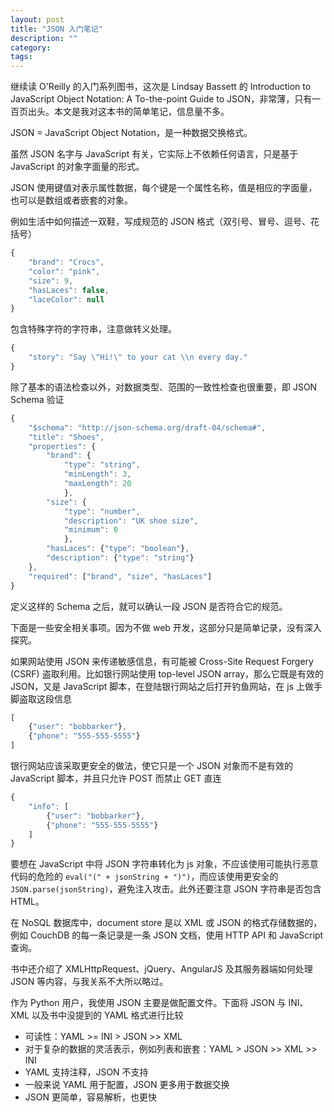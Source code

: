```yaml
---
layout: post
title: "JSON 入门笔记"
description: ""
category:
tags:
---
```


继续读 O'Reilly 的入门系列图书，这次是 Lindsay Bassett 的 Introduction to JavaScript Object Notation: A To-the-point Guide to JSON，非常薄，只有一百页出头。本文是我对这本书的简单笔记，信息量不多。

JSON = JavaScript Object Notation，是一种数据交换格式。

虽然 JSON 名字与 JavaScript 有关，它实际上不依赖任何语言，只是基于 JavaScript 的对象字面量的形式。

JSON 使用键值对表示属性数据，每个键是一个属性名称，值是相应的字面量，也可以是数组或者嵌套的对象。

例如生活中如何描述一双鞋，写成规范的 JSON 格式（双引号、冒号、逗号、花括号）
```JavaScript
{
    "brand": "Crocs",
    "color": "pink",
    "size": 9,
    "hasLaces": false,
    "laceColor": null
}
```

包含特殊字符的字符串，注意做转义处理。
```JavaScript
{
    "story": "Say \"Hi!\" to your cat \\n every day."
}
```

除了基本的语法检查以外，对数据类型、范围的一致性检查也很重要，即 JSON Schema 验证
```JavaScript
{
    "$schema": "http://json-schema.org/draft-04/schema#",
    "title": "Shoes",
    "properties": {
        "brand": {
            "type": "string",
            "minLength": 3,
            "maxLength": 20
            },
        "size": {
            "type": "number", 
            "description": "UK shoe size",
            "minimum": 0
            },
        "hasLaces": {"type": "boolean"},
        "description": {"type": "string"}
    },
    "required": ["brand", "size", "hasLaces"]
}
```
定义这样的 Schema 之后，就可以确认一段 JSON 是否符合它的规范。

下面是一些安全相关事项。因为不做 web 开发，这部分只是简单记录，没有深入探究。

如果网站使用 JSON 来传递敏感信息，有可能被 Cross-Site Request Forgery (CSRF) 盗取利用。比如银行网站使用 top-level JSON array，那么它既是有效的 JSON，又是 JavaScript 脚本，在登陆银行网站之后打开钓鱼网站，在 js 上做手脚盗取这段信息
```JavaScript
[
    {"user": "bobbarker"},
    {"phone": "555-555-5555"}
]
```
银行网站应该采取更安全的做法，使它只是一个 JSON 对象而不是有效的 JavaScript 脚本，并且只允许 POST 而禁止 GET 直连
```JavaScript
{
    "info": [
        {"user": "bobbarker"},
        {"phone": "555-555-5555"}
    ]
}
```

要想在 JavaScript 中将 JSON 字符串转化为 js 对象，不应该使用可能执行恶意代码的危险的 `eval("(" + jsonString + ")")`，而应该使用更安全的 `JSON.parse(jsonString)`，避免注入攻击。此外还要注意 JSON 字符串是否包含 HTML。

在 NoSQL 数据库中，document store 是以 XML 或 JSON 的格式存储数据的，例如 CouchDB 的每一条记录是一条 JSON 文档，使用 HTTP API 和 JavaScript 查询。

书中还介绍了 XMLHttpRequest、jQuery、AngularJS 及其服务器端如何处理 JSON 等内容，与我关系不大所以略过。

作为 Python 用户，我使用 JSON 主要是做配置文件。下面将 JSON 与 INI、XML 以及书中没提到的 YAML 格式进行比较

- 可读性：YAML >= INI > JSON >> XML
- 对于复杂的数据的灵活表示，例如列表和嵌套：YAML > JSON >> XML >> INI
- YAML 支持注释，JSON 不支持
- 一般来说 YAML 用于配置，JSON 更多用于数据交换
- JSON 更简单，容易解析，也更快
